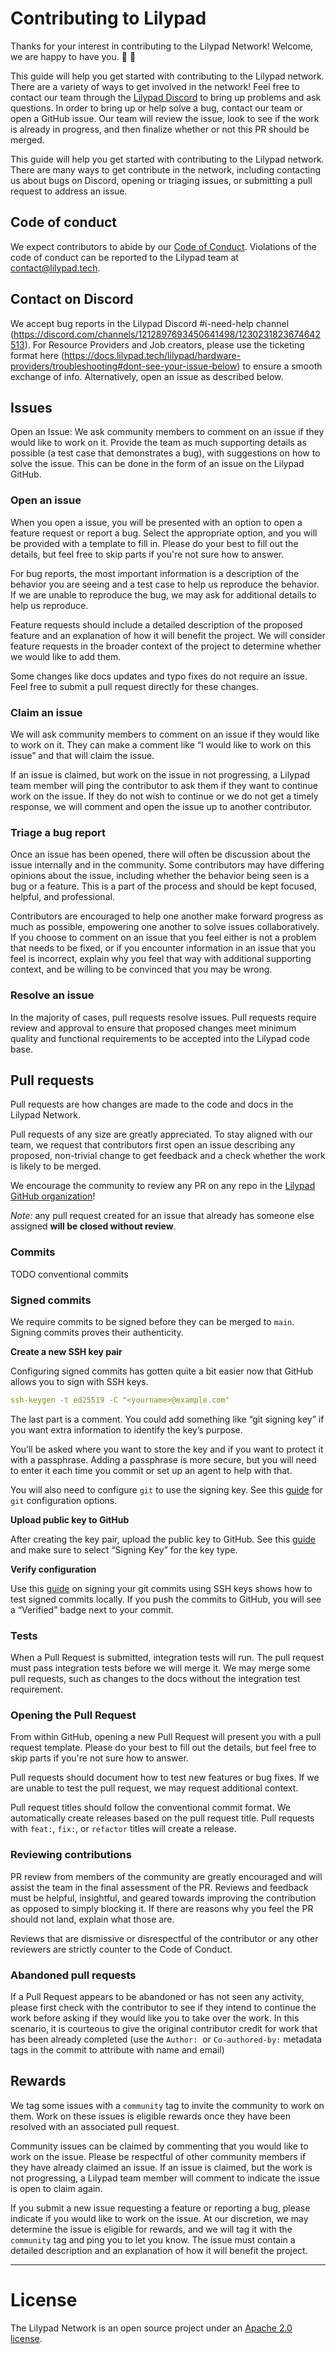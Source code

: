 # Contributing to Lilypad

Thanks for your interest in contributing to the Lilypad Network! Welcome, we are happy to have you. 🐸 💚

This guide will help you get started with contributing to the Lilypad network. There are a variety of ways to get involved in the network! Feel free to contact our team through the [Lilypad Discord](https://lilypad.team/discord) to bring up problems and ask questions. In order to bring up or help solve a bug, contact our team or open a GitHub issue. Our team will review the issue, look to see if the work is already in progress, and then finalize whether or not this PR should be merged.

This guide will help you get started with contributing to the Lilypad network. There are many ways to get contribute in the network, including contacting us about bugs on Discord, opening or triaging issues, or submitting a pull request to address an issue.

## Code of conduct

We expect contributors to abide by our [Code of Conduct](https://github.com/galaxyxtwo/testContributionGuide/blob/main/CODE_OF_CONDUCT.md). Violations of the code of conduct can be reported to the Lilypad team at contact@lilypad.tech.

## Contact on Discord

We accept bug reports in the Lilypad Discord #i-need-help channel (https://discord.com/channels/1212897693450641498/1230231823674642513). For Resource Providers and Job creators, please use the ticketing format here (https://docs.lilypad.tech/lilypad/hardware-providers/troubleshooting#dont-see-your-issue-below) to ensure a smooth exchange of info. Alternatively, open an issue as described below.

## Issues

Open an Issue: We ask community members to comment on an issue if they would like to work on it. Provide the team as much supporting details as possible (a test case that demonstrates a bug), with suggestions on how to solve the issue. This can be done in the form of an issue on the Lilypad GitHub. 

### Open an issue

When you open a issue, you will be presented with an option to open a feature request or report a bug. Select the appropriate option, and you will be provided with a template to fill in. Please do your best to fill out the details, but feel free to skip parts if you're not sure how to answer.

For bug reports, the most important information is a description of the behavior you are seeing and a test case to help us reproduce the behavior. If we are unable to reproduce the bug, we may ask for additional details to help us reproduce.

Feature requests should include a detailed description of the proposed feature and an explanation of how it will benefit the project. We will consider feature requests in the broader context of the project to determine whether we would like to add them.

Some changes like docs updates and typo fixes do not require an issue. Feel free to submit a pull request directly for these changes.

### Claim an issue

We will ask community members to comment on an issue if they would like to work on it. They can make a comment like “I would like to work on this issue” and that will claim the issue.

If an issue is claimed, but work on the issue in not progressing, a Lilypad team member will ping the contributor to ask them if they want to continue work on the issue. If they do not wish to continue or we do not get a timely response, we will comment and open the issue up to another contributor.

### Triage a bug report

Once an issue has been opened, there will often be discussion about the issue internally and in the community. Some contributors may have differing opinions about the issue, including whether the behavior being seen is a bug or a feature. This is a part of the process and should be kept focused, helpful, and professional.

Contributors are encouraged to help one another make forward progress as much as possible, empowering one another to solve issues collaboratively. If you choose to comment on an issue that you feel either is not a problem that needs to be fixed, or if you encounter information in an issue that you feel is incorrect, explain why you feel that way with additional supporting context, and be willing to be convinced that you may be wrong.

### Resolve an issue

In the majority of cases, pull requests resolve issues.  Pull requests require review and approval to ensure that proposed changes meet minimum quality and functional requirements to be accepted into the Lilypad code base.

## Pull requests

Pull requests are how changes are made to the code and docs in the Lilypad Network.

Pull requests of any size are greatly appreciated. To stay aligned with our team, we request that contributors first open an issue describing any proposed, non-trivial change to get feedback and a check whether the work is likely to be merged.

We encourage the community to review any PR on any repo in the [Lilypad GitHub organization](https://github.com/Lilypad-Tech)!

*Note:* any pull request created for an issue that already has someone else assigned **will be closed without review**.

### Commits

TODO conventional commits

### Signed commits

We require commits to be signed before they can be merged to `main`. Signing commits proves their authenticity. 

**Create a new SSH key pair**

Configuring signed commits has gotten quite a bit easier now that GitHub allows you to sign with SSH keys.

```yaml
ssh-keygen -t ed25519 -C "<yourname>@example.com"
```

The last part is a comment. You could add something like “git signing key” if you want extra information to identify the key’s purpose.

You’ll be asked where you want to store the key and if you want to protect it with a passphrase. Adding a passphrase is more secure, but you will need to enter it each time you commit or set up an agent to help with that.

You will also need to configure `git` to use the signing key. See this [guide](https://vanjacosic.com/posts/sign-your-git-commits-using-ssh-keys/#prepare-git-for-signing) for `git` configuration options.

**Upload public key to GitHub**

After creating the key pair, upload the public key to GitHub. See this [guide](https://docs.github.com/en/authentication/connecting-to-github-with-ssh/adding-a-new-ssh-key-to-your-github-account#adding-a-new-ssh-key-to-your-account) and make sure to select “Signing Key” for the key type.

**Verify configuration**

Use this [guide](https://vanjacosic.com/posts/sign-your-git-commits-using-ssh-keys/#testing) on signing your git commits using SSH keys shows how to test signed commits locally. If you push the commits to GitHub, you will see a “Verified” badge next to your commit.

### Tests

When a Pull Request is submitted, integration tests will run. The pull request must pass integration tests before we will merge it. We may merge some pull requests, such as changes to the docs without the integration test requirement.

### **Opening the Pull Request**

From within GitHub, opening a new Pull Request will present you with a pull request template. Please do your best to fill out the details, but feel free to skip parts if you're not sure how to answer.

Pull requests should document how to test new features or bug fixes. If we are unable to test the pull request, we may request additional context.

Pull request titles should follow the conventional commit format. We automatically create releases based on the pull request title. Pull requests with `feat:`, `fix:`, or `refactor` titles will create a release.

### Reviewing contributions

PR review from members of the community are greatly encouraged and will assist the team in the final assessment of the PR. Reviews and feedback must be helpful, insightful, and geared towards improving the contribution as opposed to simply blocking it. If there are reasons why you feel the PR should not land, explain what those are. 

Reviews that are dismissive or disrespectful of the contributor or any other reviewers are strictly counter to the Code of Conduct.

### Abandoned pull requests

If a Pull Request appears to be abandoned or has not seen any activity, please first check with the contributor to see if they intend to continue the work before asking if they would like you to take over the work. In this scenario, it is courteous to give the original contributor credit for work that has been already completed (use the `Author:`  or `Co-authored-by:` metadata tags in the commit to attribute with name and email)

## Rewards

We tag some issues with a `community` tag to invite the community to work on them. Work on these issues is eligible rewards once they have been resolved with an associated pull request.

Community issues can be claimed by commenting that you would like to work on the issue. Please be respectful of other community members if they have already claimed an issue. If an issue is claimed, but the work is not progressing, a Lilypad team member will comment to indicate the issue is open to claim again.

If you submit a new issue requesting a feature or reporting a bug, please indicate if you would like to work on the issue. At our discretion, we may determine the issue is eligible for rewards, and we will tag it with the `community` tag and ping you to let you know. The issue must contain a detailed description and an explanation of how it will benefit the project.

---

# License

The Lilypad Network is an open source project under an [Apache 2.0 license](https://github.com/Lilypad-Tech/lilypad/blob/main/LICENSE).
